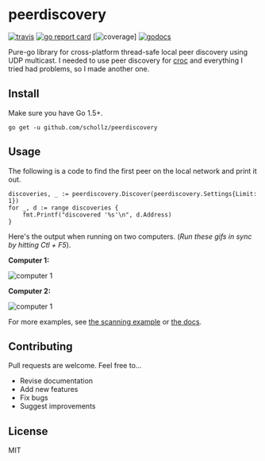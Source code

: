 # peerdiscovery

[![travis](https://travis-ci.org/mic90/peerdiscovery.svg?branch=master)](https://travis-ci.org/mic90/peerdiscovery) 
[![go report card](https://goreportcard.com/badge/github.com/mic90/peerdiscovery)](https://goreportcard.com/report/github.com/mic90/peerdiscovery) 
[![coverage](http://gocover.io/_badge/github.com/mic90/peerdiscovery)]
[![godocs](https://godoc.org/github.com/mic90/peerdiscovery?status.svg)](https://godoc.org/github.com/mic90/peerdiscovery) 

Pure-go library for cross-platform thread-safe local peer discovery using UDP multicast. I needed to use peer discovery for [croc](https://github.com/schollz/croc) and everything I tried had problems, so I made another one.


## Install

Make sure you have Go 1.5+.

```
go get -u github.com/schollz/peerdiscovery
```

## Usage 

The following is a code to find the first peer on the local network and print it out.

```golang
discoveries, _ := peerdiscovery.Discover(peerdiscovery.Settings{Limit: 1})
for _, d := range discoveries {
    fmt.Printf("discovered '%s'\n", d.Address)
}
```

Here's the output when running on two computers. (*Run these gifs in sync by hitting Ctl + F5*).

**Computer 1:**

![computer 1](https://user-images.githubusercontent.com/6550035/39165714-ba7167d8-473a-11e8-82b5-fb7401ce2138.gif)

**Computer 2:**

![computer 1](https://user-images.githubusercontent.com/6550035/39165716-ba8db9ec-473a-11e8-96f7-e8c64faac676.gif)

For more examples, see [the scanning example](https://github.com/schollz/peerdiscovery/blob/master/examples/main.go) or [the docs](https://godoc.org/github.com/schollz/peerdiscovery).


## Contributing

Pull requests are welcome. Feel free to...

- Revise documentation
- Add new features
- Fix bugs
- Suggest improvements

## License

MIT
